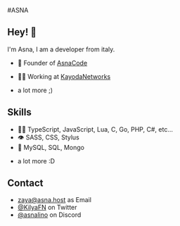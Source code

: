#ASNA

## Hey! 👋
I'm Asna, I am a developer from italy.

- 🦔 Founder of [AsnaCode](https://asnacode.de)

- 👨‍💻 Working at [KayodaNetworks](https://kayoda.de)

+ a lot more ;)

## Skills
- 👨‍💻 TypeScript, JavaScript, Lua, C, Go, PHP, C#, etc...
- 👁️ SASS, CSS, Stylus
- 💽 MySQL, SQL, Mongo
+ a lot more :D

## Contact
- [zaya@asna.host](https://gmail.com) as Email
- [@KilyaFN](https://twitter.com/KilyaFN) on Twitter
- [@asnalino](./) on Discord
